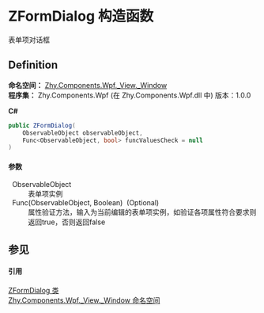 # ZFormDialog 构造函数


表单项对话框



## Definition
**命名空间：** <a href="N_Zhy_Components_Wpf__View__Window.md">Zhy.Components.Wpf._View._Window</a>  
**程序集：** Zhy.Components.Wpf (在 Zhy.Components.Wpf.dll 中) 版本：1.0.0

**C#**
``` C#
public ZFormDialog(
	ObservableObject observableObject,
	Func<ObservableObject, bool> funcValuesCheck = null
)
```



#### 参数
<dl><dt>  ObservableObject</dt><dd>表单项实例</dd><dt>  Func(ObservableObject, Boolean)  (Optional)</dt><dd>属性验证方法，输入为当前编辑的表单项实例，如验证各项属性符合要求则返回true，否则返回false</dd></dl>

## 参见


#### 引用
<a href="T_Zhy_Components_Wpf__View__Window_ZFormDialog.md">ZFormDialog 类</a>  
<a href="N_Zhy_Components_Wpf__View__Window.md">Zhy.Components.Wpf._View._Window 命名空间</a>  
